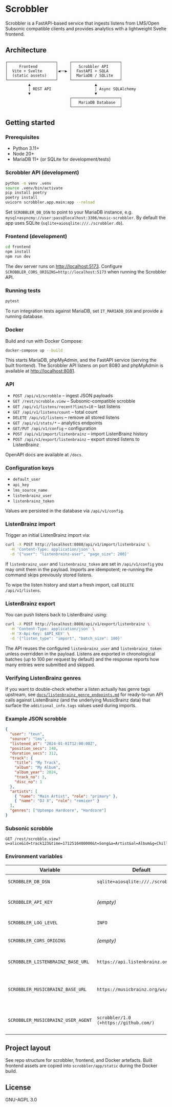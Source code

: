 # Scrobbler

Scrobbler is a FastAPI-based service that ingests listens from LMS/Open Subsonic compatible clients and provides analytics with a lightweight Svelte frontend.

## Architecture

```
┌─────────────────────┐     ┌─────────────────────┐
│     Frontend        │     │   Scrobbler API     │
│  Vite + Svelte      │◀──▶ │  FastAPI + SQLA     │
│  (static assets)    │     │  MariaDB / SQLite   │
└─────────────────────┘     └─────────────────────┘
          ▲                            ▲
          │ REST API                   │ Async SQLAlchemy
          ▼                            ▼
                            ┌─────────────────────┐
                            │   MariaDB Database  │
                            └─────────────────────┘
```

## Getting started

### Prerequisites

* Python 3.11+
* Node 20+
* MariaDB 11+ (or SQLite for development/tests)

### Scrobbler API (development)

```bash
python -m venv .venv
source .venv/bin/activate
pip install poetry
poetry install
uvicorn scrobbler.app.main:app --reload
```

Set `SCROBBLER_DB_DSN` to point to your MariaDB instance, e.g. `mysql+asyncmy://user:pass@localhost:3306/music-scrobbler`. By default the app uses SQLite (`sqlite+aiosqlite:///./scrobbler.db`).

### Frontend (development)

```bash
cd frontend
npm install
npm run dev
```

The dev server runs on <http://localhost:5173>. Configure `SCROBBLER_CORS_ORIGINS=http://localhost:5173` when running the Scrobbler API.

### Running tests

```bash
pytest
```

To run integration tests against MariaDB, set `IT_MARIADB_DSN` and provide a running database.

### Docker

Build and run with Docker Compose:

```bash
docker-compose up --build
```

This starts MariaDB, phpMyAdmin, and the FastAPI service (serving the built frontend). The Scrobbler API listens on port 8080 and phpMyAdmin is available at <http://localhost:8081>.

### API

* `POST /api/v1/scrobble` – ingest JSON payloads
* `GET /rest/scrobble.view` – Subsonic-compatible scrobble
* `GET /api/v1/listens/recent?limit=10` – last listens
* `GET /api/v1/listens/count` – total count
* `DELETE /api/v1/listens` – remove all stored listens
* `GET /api/v1/stats/*` – analytics endpoints
* `GET/PUT /api/v1/config` – configuration
* `POST /api/v1/import/listenbrainz` – import ListenBrainz history
* `POST /api/v1/export/listenbrainz` – export stored listens to ListenBrainz

OpenAPI docs are available at `/docs`.

### Configuration keys

* `default_user`
* `api_key`
* `lms_source_name`
* `listenbrainz_user`
* `listenbrainz_token`

Values are persisted in the database via `/api/v1/config`.

### ListenBrainz import

Trigger an initial ListenBrainz import via:

```bash
curl -X POST http://localhost:8080/api/v1/import/listenbrainz \
  -H 'Content-Type: application/json' \
  -d '{"user": "listenbrainz-user", "page_size": 200}'
```

If `listenbrainz_user` and `listenbrainz_token` are set in `/api/v1/config` you may omit them in the payload. Imports are idempotent;
re-running the command skips previously stored listens.

To wipe the listen history and start a fresh import, call `DELETE /api/v1/listens`.

### ListenBrainz export

You can push listens back to ListenBrainz using:

```bash
curl -X POST http://localhost:8080/api/v1/export/listenbrainz \
  -H 'Content-Type: application/json' \
  -H 'X-Api-Key: $API_KEY' \
  -d '{"listen_type": "import", "batch_size": 100}'
```

The API reuses the configured `listenbrainz_user` and `listenbrainz_token` unless overridden in the payload. Listens are exported in chronological batches (up to 100 per request by default) and the response reports how many entries were submitted and skipped.

### Verifying ListenBrainz genres

If you want to double-check whether a listen actually has genre tags upstream, see [`docs/listenbrainz_genre_endpoints.md`](docs/listenbrainz_genre_endpoints.md) for ready-to-run API calls against ListenBrainz (and the underlying MusicBrainz data) that surface the `additional_info.tags` values used during imports.

### Example JSON scrobble

```json
{
  "user": "teun",
  "source": "lms",
  "listened_at": "2024-01-01T12:00:00Z",
  "position_secs": 148,
  "duration_secs": 312,
  "track": {
    "title": "My Track",
    "album": "My Album",
    "album_year": 2024,
    "track_no": 3,
    "disc_no": 1
  },
  "artists": [
    { "name": "Main Artist", "role": "primary" },
    { "name": "DJ X", "role": "remixer" }
  ],
  "genres": ["Uptempo Hardcore", "Hardcore"]
}
```

### Subsonic scrobble

```
GET /rest/scrobble.view?u=alice&id=track123&time=1712516400000&t=Song&a=Artist&al=Album&g=Chill
```

### Environment variables

| Variable | Default | Description |
| --- | --- | --- |
| `SCROBBLER_DB_DSN` | `sqlite+aiosqlite:///./scrobbler.db` | Database DSN |
| `SCROBBLER_API_KEY` | *(empty)* | Optional API key to require via `X-Api-Key` |
| `SCROBBLER_LOG_LEVEL` | `INFO` | Logging level |
| `SCROBBLER_CORS_ORIGINS` | *(empty)* | Comma separated origins |
| `SCROBBLER_LISTENBRAINZ_BASE_URL` | `https://api.listenbrainz.org/1` | ListenBrainz API endpoint |
| `SCROBBLER_MUSICBRAINZ_BASE_URL` | `https://musicbrainz.org/ws/2` | MusicBrainz API endpoint for fallback tags |
| `SCROBBLER_MUSICBRAINZ_USER_AGENT` | `scrobbler/1.0 (+https://github.com/)` | User agent for MusicBrainz requests |

## Project layout

See repo structure for scrobbler, frontend, and Docker artefacts. Built frontend assets are copied into `scrobbler/app/static` during the Docker build.

## License

GNU-AGPL 3.0
